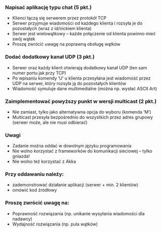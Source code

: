 ### Napisać aplikację typu chat (5 pkt.)
- Klienci łączą się serwerem przez protokół TCP
- Serwer przyjmuje wiadomości od każdego klienta i rozsyła je do pozostałych (wraz z id/nickiem klienta)
- Serwer jest wielowątkowy – każde połączenie od klienta powinno mieć swój wątek
- Proszę zwrócić uwagę na poprawną obsługę wątków
### Dodać dodatkowy kanał UDP (3 pkt.)
- Serwer oraz każdy klient otwierają dodatkowy kanał UDP (ten sam numer portu jak przy TCP)
- Po wpisaniu komendy ‘U’ u klienta przesyłana jest wiadomość przez UDP na serwer, który rozsyła ją do pozostałych klientów
- Wiadomość symuluje dane multimedialne (można np. wysłać ASCII Art)
### Zaimplementować powyższy punkt w wersji multicast (2 pkt.)
- Nie zamiast, tylko jako alternatywna opcja do wyboru (komenda ‘M’)
- Multicast przesyła bezpośrednio do wszystkich przez adres grupowy (serwer może, ale nie musi odbierać)
### Uwagi
- Zadanie można oddać w dowolnym języku programowania
- Nie wolno korzystać z frameworków do komunikacji sieciowej – tylko gniazda!
- Nie wolno też korzystać z Akka
### Przy oddawaniu należy:
- zademonstrować działanie aplikacji (serwer + min. 2 klientów)
- omówić kod źródłowy
### Proszę zwrócić uwagę na:
- Poprawność rozwiązania (np. unikanie wysyłania wiadomości dla nadawcy)
- Wydajność rozwiązania (np. pula wątków)
